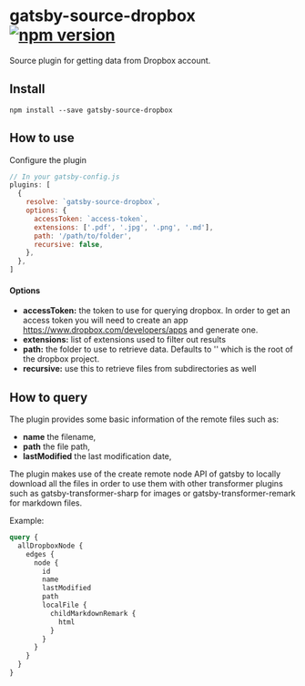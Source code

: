 # gatsby-source-dropbox [![npm version](https://badge.fury.io/js/gatsby-source-dropbox.svg)](https://badge.fury.io/js/gatsby-source-dropbox)

Source plugin for getting data from Dropbox account.

## Install

`npm install --save gatsby-source-dropbox`

## How to use

Configure the plugin

```javascript
// In your gatsby-config.js
plugins: [
  {
    resolve: `gatsby-source-dropbox`,
    options: {
      accessToken: `access-token`,
      extensions: ['.pdf', '.jpg', '.png', '.md'],
      path: '/path/to/folder',
      recursive: false,
    },
  },
]
```

#### Options

* **accessToken:** the token to use for querying dropbox. In order to get an access token you will need to create an app https://www.dropbox.com/developers/apps and generate one.
* **extensions:** list of extensions used to filter out results
* **path:** the folder to use to retrieve data. Defaults to '' which is the root of the dropbox project.
* **recursive:** use this to retrieve files from subdirectories as well

## How to query

The plugin provides some basic information of the remote files such as:

* **name** the filename,
* **path** the file path,
* **lastModified** the last modification date,

The plugin makes use of the create remote node API of gatsby to locally download all the files in order to use them with other transformer plugins such as gatsby-transformer-sharp for images or gatsby-transformer-remark for markdown files.

Example:

```graphql
query {
  allDropboxNode {
    edges {
      node {
        id
        name
        lastModified
        path
        localFile {
          childMarkdownRemark {
            html
          }
        }
      }
    }
  }
}
```

